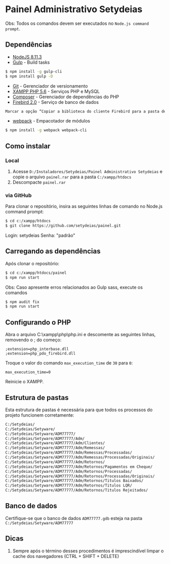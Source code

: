 # Painel Administrativo Setydeias
Obs: Todos os comandos devem ser executados no `Node.js command prompt`.
## Dependências

* [NodeJS 8.11.3](https://nodejs.org/en/blog/release/v8.11.3/ "NodeJS")
* [Gulp](https://gulpjs.com/ "Gulp") - Build tasks
```sh
$ npm install -g gulp-cli
$ npm install gulp -D
```
* [Git](https://git-scm.com/downloads "Git") - Gerenciador de versionamento
* [XAMPP PHP 5.6](https://www.apachefriends.org/download.html "XAMPP") - Serviços PHP e MySQL
* [Composer](https://getcomposer.org/download/ "Composer") - Gerenciador de dependências do PHP
* [Firebird 2.0](https://firebirdsql.org/en/firebird-2-0/ "Firebird 2.0") - Serviço de banco de dados
```sh
Marcar a opção “Copiar a biblioteca do cliente Firebird para a pasta de <system>?
```
* [webpack](https://webpack.js.org/ "webpack") - Empacotador de módulos
```sh
$ npm install -g webpack webpack-cli
```

## Como instalar

### Local

1. Acesse `D:/Instaladores/Setydeias/Painel Administrativo Setydeias` e copie o arquivo `painel.rar` para a pasta `C:/xampp/htdocs`
2. Descompacte `painel.rar`

### via GitHub

Para clonar o repositório, insira as seguintes linhas de comando no Node.js command prompt:

```sh
$ cd c:/xampp/htdocs
$ git clone https://github.com/setydeias/painel.git
```
Login: setydeias
Senha: "padrão"

## Carregando as dependências

Após clonar o repositório:

```sh
$ cd c:/xampp/htdocs/painel
$ npm run start
```

Obs: Caso apresente erros relacionados ao Gulp sass, execute os comandos
```sh
$ npm audit fix
$ npm run start
```

## Configurando o PHP

Abra o arquivo C:\xampp\php\php.ini e descomente as seguintes linhas, removendo o ; do começo:

```
;extension=php_interbase.dll
;extension=php_pdo_firebird.dll
```

Troque o valor do comando ```max_execution_time``` de ```30``` para ```0```:

```
max_execution_time=0
```

Reinicie o XAMPP.

## Estrutura de pastas

Esta estrutura de pastas é necessária para que todos os processos do projeto funcionem corretamente:

```sh
C:/Setydeias/
C:/Setydeias/Setyware/
C:/Setydeias/Setyware/ADM77777/
C:/Setydeias/Setyware/ADM77777/Adm/
C:/Setydeias/Setyware/ADM77777/Adm/Clientes/
C:/Setydeias/Setyware/ADM77777/Adm/Remessas/
C:/Setydeias/Setyware/ADM77777/Adm/Remessas/Processadas/
C:/Setydeias/Setyware/ADM77777/Adm/Remessas/Processadas/Originais/
C:/Setydeias/Setyware/ADM77777/Adm/Retornos/
C:/Setydeias/Setyware/ADM77777/Adm/Retornos/Pagamentos em Cheque/
C:/Setydeias/Setyware/ADM77777/Adm/Retornos/Processadas/
C:/Setydeias/Setyware/ADM77777/Adm/Retornos/Processadas/Originais/
C:/Setydeias/Setyware/ADM77777/Adm/Retornos/Titulos Baixados/
C:/Setydeias/Setyware/ADM77777/Adm/Retornos/Titulos LQR/
C:/Setydeias/Setyware/ADM77777/Adm/Retornos/Titulos Rejeitados/
```

## Banco de dados

Certifique-se que o banco de dados `ADM77777.gdb` esteja na pasta `C:/Setydeias/Setyware/ADM77777`

## Dicas

1. Sempre após o término desses procedimentos é imprescindível limpar o cache dos navegadores (CTRL + SHIFT + DELETE)
